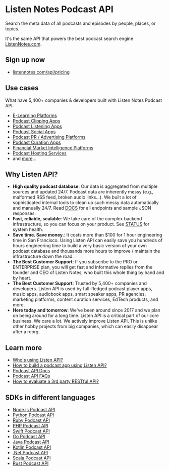# Listen Notes Podcast API

Search the meta data of all podcasts and episodes by people, places, or topics. 

It's the same API that powers the best podcast search engine [ListenNotes.com](https://www.listennotes.com/). 

## Sign up now

- [listennotes.com/api/pricing](https://www.listennotes.com/api/pricing/)
    

## Use cases

What have 5,400+ companies & developers built with Listen Notes Podcast API:

- [E-Learning Platforms](https://www.listennotes.com/use-cases/elearning-platforms/)
- [Podcast Clipping Apps](https://www.listennotes.com/use-cases/podcast-clipping-apps/)
- [Podcast Listening Apps](https://www.listennotes.com/use-cases/podcast-listening-apps/)
- [Podcast Social Apps](https://www.listennotes.com/use-cases/podcast-social-apps/)
- [Podcast PR / Advertising Platforms](https://www.listennotes.com/use-cases/podcast-pr-advertising-platforms/)
- [Podcast Curation Apps](https://www.listennotes.com/use-cases/podcast-curation-apps/)
- [Financial Market Intelligence Platforms](https://www.listennotes.com/use-cases/financial-market-intelligence-platforms/)
- [Podcast Hosting Services](https://www.listennotes.com/use-cases/podcast-hosting-services/)
- and [more](https://www.listennotes.com/api/apps/)...
    

## Why Listen API?

- **High quality podcast database**: Our data is aggregated from multiple sources and updated 24/7. Podcast data are inherently messy (e.g., malformed RSS feed, broken audio links...). We built a lot of sophisticated internal tools to clean up such messy data automatically and manually 24/7. Read [DOCS](https://www.listennotes.com/api/docs/) for all endpoints and sample JSON responses.
- **Fast, reliable, scalable**: We take care of the complex backend infrastructure, so you can focus on your product. See [STATUS](https://www.listennotesstatus.com/) for system health.
- **Save time. Save money.**: It costs more than $100 for 1 hour engineering time in San Francisco. Using Listen API can easily save you hundreds of hours engineering time to build a very basic version of your own podcast database and thousands more hours to improve / maintain the infrastructure down the road.
- **The Best Customer Support**: If you subscribe to the PRO or ENTERPRISE plan, you will get fast and informative replies from the founder and CEO of Listen Notes, who built this whole thing by hand and by heart.
- **The Best Customer Support**: Trusted by 5,400+ companies and developers. Listen API is used by full-fledged podcast player apps, music apps, audiobook apps, smart speaker apps, PR agencies, marketing platforms, content curation services, EdTech products, and more.
- **Here today and tomorrow**: We've been around since 2017 and we plan on being around for a long time. Listen API is a critical part of our core business. We care a lot. We actively improve Listen API. This is unlike other hobby projects from big companies, which can easily disappear after a reorg.
    

## Learn more

- [Who's using Listen API?](https://www.listennotes.com/api/apps/)
- [How to build a podcast app using Listen API?](https://www.listennotes.com/api/tutorials/)
- [Podcast API Docs](https://www.listennotes.com/api/docs/)
- [Podcast API FAQs](https://www.listennotes.com/api/faq/)
- [How to evaluate a 3rd party RESTful API?](https://www.listennotes.com/blog/how-to-evaluate-a-3rd-party-restful-api-47/)
    

## SDKs in different languages

- [Node.js Podcast API](https://github.com/ListenNotes/podcast-api-js)
- [Python Podcast API](https://github.com/ListenNotes/podcast-api-python)
- [Ruby Podcast API](https://github.com/ListenNotes/podcast-api-ruby)
- [PHP Podcast API](https://github.com/ListenNotes/podcast-api-php)
- [Swift Podcast API](https://github.com/ListenNotes/podcast-api-swift)
- [Go Podcast API](https://github.com/ListenNotes/podcast-api-go)
- [Java Podcast API](https://github.com/ListenNotes/podcast-api-java)
- [Kotlin Podcast API](https://github.com/ListenNotes/podcast-api-kotlin)
- [.Net Podcast API](https://github.com/ListenNotes/podcast-api-dotnet)
- [Scala Podcast API](https://github.com/ListenNotes/podcast-api-scala)
- [Rust Podcast API](https://github.com/ListenNotes/podcast-api-rust)
